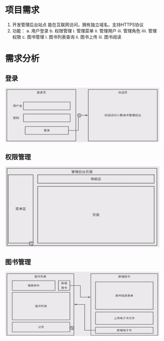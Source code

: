 # 项目需求
1. 开发管理后台站点
能在互联网访问，拥有独立域名，支持HTTPS协议
2. 功能：
a. 用户登录
b. 权限管理
i. 管理菜单
ii. 管理用户
iii. 管理角色
iiii. 管理权限
c. 图书管理
i. 图书列表查询
ii. 图书上传
iii. 图书阅读

# 需求分析
## 登录
![alt text](image.png)
## 权限管理
![alt text](image-1.png)
## 图书管理
![alt text](image-2.png)